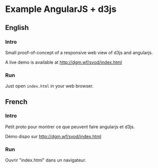 # Example AngularJS + d3js
## English
### Intro
Small proof-of-concept of a responsive web view of d3js and angularjs.

A live demo is available at http://dgm.wf/svod/index.html

### Run
Just open `index.html` in your web browser.

## French
### Intro
Petit proto pour montrer ce que peuvent faire angularjs et d3js.

Démo dispo sur http://dgm.wf/svod/index.html

### Run
Ouvrir "index.html" dans un navigateur.